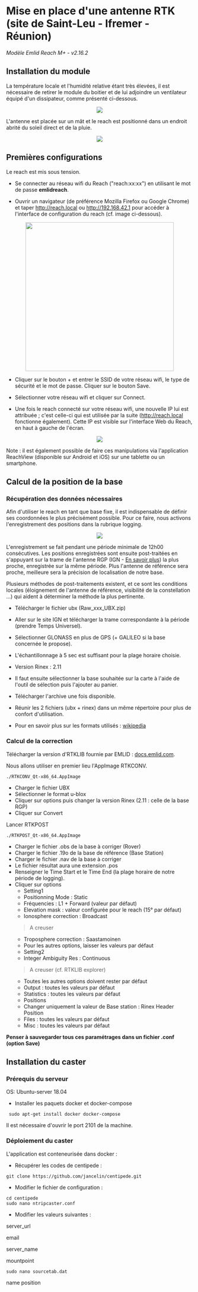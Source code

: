 # Mise en place d'une antenne RTK (site de Saint-Leu - Ifremer - Réunion)

*Modèle Emlid Reach M+ - v2.16.2*

## Installation du module

La température locale et l'humidité relative étant très élevées, il est nécessaire de retirer le module du boitier et de lui adjoindre un ventilateur équipé d'un dissipateur, comme présenté ci-dessous.

<p align="center"><img src="../docs/images/reach_fan.png"></p>

L'antenne est placée sur un mât et le reach est positionné dans un endroit abrité du soleil direct et de la pluie.

<p align="center"><img src="../docs/images/reach_roof.jpg"></p>

## Premières configurations

Le reach est mis sous tension.

* Se connecter au réseau wifi du Reach ("reach:xx:xx") en utilisant le mot de passe __emlidreach__.

* Ouvrir un navigateur (de préférence Mozilla Firefox ou Google Chrome) et taper http://reach.local ou http://192.168.42.1 pour accéder à l'interface de configuration du reach (cf. image ci-dessous).

<p align="center"><img src="../docs/images/reach_view_accueil.png" width="400"></p>

* Cliquer sur le bouton + et entrer le SSID de votre réseau wifi, le type de sécurité et le mot de passe. Cliquer sur le bouton Save.

* Sélectionner votre réseau wifi et cliquer sur Connect.

* Une fois le reach connecté sur votre réseau wifi, une nouvelle IP lui est attribuée ; c'est celle-ci qui est utilisée par la suite (http://reach.local fonctionne également). Cette IP est visible sur l'interface Web du Reach, en haut à gauche de l'écran.

<p align="center"><img src="../docs/images/reach_home.png"></p>

Note : il est également possible de faire ces manipulations via l'application ReachView (disponible sur Android et iOS) sur une tablette ou un smartphone.

## Calcul de la position de la base

### Récupération des données nécessaires

Afin d'utiliser le reach en tant que base fixe, il est indispensable de définir ses coordonnées le plus précisément possible.
Pour ce faire, nous activons l'enregistrement des positions dans la rubrique logging.

<p align="center"><img src="../docs/images/reach_log.png"></p>

L'enregistrement se fait pendant une période minimale de 12h00 consécutives. Les positions enregistrées sont ensuite post-traitées en s'appuyant sur la trame de l'antenne RGP (IGN - <a href="http://rgp.ign.fr/DONNEES/diffusion">En savoir plus</a>) la plus proche, enregistrée sur la même période. Plus l'antenne de référence sera proche, meilleure sera la précision de localisation de notre base.

Plusieurs méthodes de post-traitements existent, et ce sont les conditions locales (éloignement de l'antenne de référence, visibilité de la constellation ...) qui aident à déterminer la méthode la plus pertinente.

* Télécharger le fichier ubx (Raw_xxx_UBX.zip)

* Aller sur le site IGN et télécharger la trame correspondante à la période (prendre Temps Universel).

* Sélectionner GLONASS en plus de GPS (+ GALILEO si la base concernée le propose).

* L'échantillonnage à 5 sec est suffisant pour la plage horaire choisie.

* Version Rinex : 2.11

* Il faut ensuite sélectionner la base souhaitée sur la carte à l'aide de l'outil de sélection puis l'ajouter au panier.

* Télécharger l'archive une fois disponible.

* Réunir les 2 fichiers (ubx + rinex) dans un même répertoire pour plus de confort d'utilisation.

* Pour en savoir plus sur les formats utilisés : <a href="https://en.wikipedia.org/wiki/RINEX">wikipedia</a>

### Calcul de la correction

Télécharger la version d'RTKLIB fournie par EMLID : <a href="https://docs.emlid.com/reachm-plus/common/tutorials/gps-post-processing/" target="new_">docs.emlid.com</a>.

Nous allons utiliser en premier lieu l'AppImage RTKCONV.


```
./RTKCONV_Qt-x86_64.AppImage
```

* Charger le fichier UBX
* Sélectionner le format u-blox
* Cliquer sur options puis changer la version Rinex (2.11 : celle de la base RGP)
* Cliquer sur Convert

Lancer RTKPOST

```
./RTKPOST_Qt-x86_64.AppImage
```

* Charger le fichier .obs de la base à corriger (Rover)
* Charger le fichier .19o de la base de référence (Base Station)
* Charger le fichier .nav de la base à corriger
* Le fichier résultat aura une extension .pos
* Renseigner le Time Start et le Time End (la plage horaire de notre période de logging).
* Cliquer sur options
  - Setting1 
   * Positionning Mode : Static 
   * Fréquencies : L1 + Forward (valeur par défaut) 
   * Elevation mask : valeur configurée pour le reach (15° par défaut) 
   * Ionosphere correction : Broadcast  
   > A creuser 
   * Troposphere correction : Saastamoinen 
   * Pour les autres options, laisser les valeurs par défaut 
  - Setting2 
   * Integer Ambiguity Res : Continuous 
   > A creuser (cf. RTKLIB explorer) 
   * Toutes les autres options doivent rester par défaut
  - Output : toutes les valeurs par défaut 
  - Statistics : toutes les valeurs par défaut 
  - Positions 
   * Changer uniquement la valeur de Base station : Rinex Header Position 
  - Files : toutes les valeurs par défaut 
  - Misc : toutes les valeurs par défaut
 
 __Penser à sauvegarder tous ces paramétrages dans un fichier .conf (option Save)__
 
 
 


## Installation du caster

### Prérequis du serveur

OS: Ubuntu-server 18.04

* Installer les paquets docker et docker-compose

``` sudo apt-get install docker docker-compose```

Il est nécessaire d'ouvrir le port 2101 de la machine.

### Déploiement du caster

L'application est conteneurisée dans docker :

* Récupérer les codes de centipede :

``` 
git clone https://github.com/jancelin/centipede.git 
```

* Modifier le fichier de configuration :

```
cd centipede 
sudo nano ntripcaster.conf 
```

* Modifier les valeurs suivantes :

server_url

email
 
server_name
 
mountpoint

```sudo nano sourcetab.dat```

 name
 position
 

